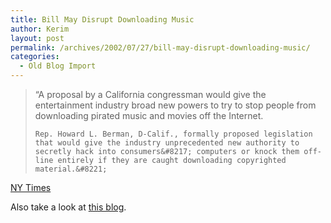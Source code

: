 ```yaml
---
title: Bill May Disrupt Downloading Music
author: Kerim
layout: post
permalink: /archives/2002/07/27/bill-may-disrupt-downloading-music/
categories:
  - Old Blog Import
---
```


>   &#8220;A proposal by a California congressman would give the entertainment industry broad new powers to try to stop people from downloading pirated music and movies off the Internet. 
>   
>   
>     Rep. Howard L. Berman, D-Calif., formally proposed legislation that would give the industry unprecedented new authority to secretly hack into consumers&#8217; computers or knock them off-line entirely if they are caught downloading copyrighted material.&#8221;
>   


<a href="http://www.nytimes.com/aponline/technology/AP-Downloading-Music.html" onclick="_gaq.push(['_trackEvent', 'outbound-article', 'http://www.nytimes.com/aponline/technology/AP-Downloading-Music.html', 'NY Times']);" >NY Times</a>

Also take a look at <a href="http://davenet.userland.com/2002/07/26/hollywoodWantsTheRightToHackYourComputer" onclick="_gaq.push(['_trackEvent', 'outbound-article', 'http://davenet.userland.com/2002/07/26/hollywoodWantsTheRightToHackYourComputer', 'this blog']);" >this blog</a>.

